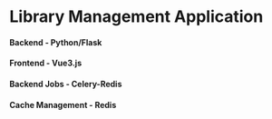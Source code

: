 <h1>Library Management Application</h1>
<h4>Backend - Python/Flask</h4>
<h4>Frontend - Vue3.js</h4>
<h4>Backend Jobs - Celery-Redis</h4>
<h4>Cache Management - Redis</h4>

